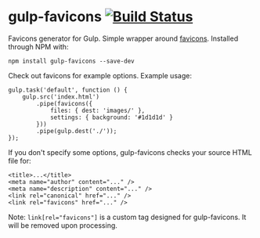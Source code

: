 # gulp-favicons [![Build Status](https://travis-ci.org/haydenbleasel/gulp-favicons.svg?branch=master)](https://travis-ci.org/haydenbleasel/gulp-favicons)

Favicons generator for Gulp. Simple wrapper around [favicons](https://github.com/haydenbleasel/favicons). Installed through NPM with:

```
npm install gulp-favicons --save-dev
```

Check out favicons for example options. Example usage:

```
gulp.task('default', function () {
    gulp.src('index.html')
        .pipe(favicons({
            files: { dest: 'images/' },
            settings: { background: '#1d1d1d' }
        }))
        .pipe(gulp.dest('./'));
});
```

If you don't specify some options, gulp-favicons checks your source HTML file for:

```
<title>...</title>
<meta name="author" content="..." />
<meta name="description" content="..." />
<link rel="canonical" href="..." />
<link rel="favicons" href="..." />
```

Note: `link[rel="favicons"]` is a custom tag designed for gulp-favicons. It will be removed upon processing.

